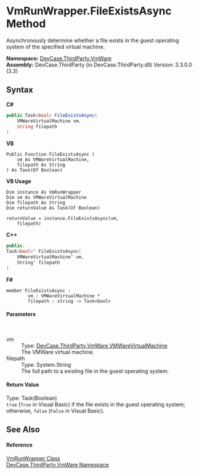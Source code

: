 # VmRunWrapper.FileExistsAsync Method 
 

Asynchronously determine whether a file exists in the guest operating system of the specified virtual machine.

**Namespace:**&nbsp;<a href="N_DevCase_ThirdParty_VmWare">DevCase.ThirdParty.VmWare</a><br />**Assembly:**&nbsp;DevCase.ThirdParty (in DevCase.ThirdParty.dll) Version: 3.3.0.0 (3.3)

## Syntax

**C#**<br />
``` C#
public Task<bool> FileExistsAsync(
	VMWareVirtualMachine vm,
	string filepath
)
```

**VB**<br />
``` VB
Public Function FileExistsAsync ( 
	vm As VMWareVirtualMachine,
	filepath As String
) As Task(Of Boolean)
```

**VB Usage**<br />
``` VB Usage
Dim instance As VmRunWrapper
Dim vm As VMWareVirtualMachine
Dim filepath As String
Dim returnValue As Task(Of Boolean)

returnValue = instance.FileExistsAsync(vm, 
	filepath)
```

**C++**<br />
``` C++
public:
Task<bool>^ FileExistsAsync(
	VMWareVirtualMachine^ vm, 
	String^ filepath
)
```

**F#**<br />
``` F#
member FileExistsAsync : 
        vm : VMWareVirtualMachine * 
        filepath : string -> Task<bool> 

```


#### Parameters
&nbsp;<dl><dt>vm</dt><dd>Type: <a href="T_DevCase_ThirdParty_VmWare_VMWareVirtualMachine">DevCase.ThirdParty.VmWare.VMWareVirtualMachine</a><br />The VMWare virtual machine.</dd><dt>filepath</dt><dd>Type: System.String<br />The full path to a existing file in the guest operating system.</dd></dl>

#### Return Value
Type: Task(Boolean)<br />`true` (`True` in Visual Basic) if the file exists in the guest operating system; otherwise, `false` (`False` in Visual Basic).

## See Also


#### Reference
<a href="T_DevCase_ThirdParty_VmWare_VmRunWrapper">VmRunWrapper Class</a><br /><a href="N_DevCase_ThirdParty_VmWare">DevCase.ThirdParty.VmWare Namespace</a><br />